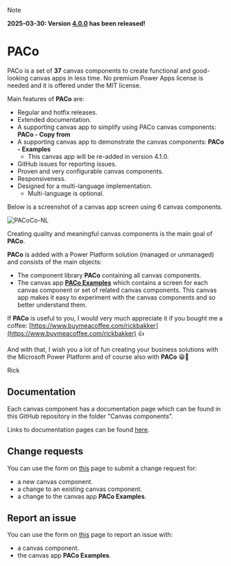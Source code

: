 >[!NOTE]
>**2025-03-30: Version [4.0.0](./Releases/Release%20notes.md) has been released!**

# PACo
PACo is a set of **37** canvas components to create functional and good-looking canvas apps in less time. No premium Power Apps license is needed and it is offered under the MIT license.

Main features of **PACo** are:
* Regular and hotfix releases.
* Extended documentation.
* A supporting canvas app to simplify using PACo canvas components:  **PACo - Copy from**
* A supporting canvas app to demonstrate the canvas components: **PACo - Examples**
  * This canvas app will be re-added in version 4.1.0.
* GitHub issues for reporting issues.
* Proven and very configurable canvas components.
* Responsiveness.
* Designed for a multi-language implementation.
  * Multi-language is optional.

Below is a screenshot of a canvas app screen using 6 canvas components.

![PACoCo-NL](https://github.com/formsandflows/PACo/assets/35654198/ee38ce20-c5e1-4f45-a9e0-db3c502ffb2b)

Creating quality and meaningful canvas components is the main goal of **PACo**.

**PACo** is added with a Power Platform solution (managed or unmanaged) and consists of the main objects:
* The component library **PACo** containing all canvas components.
* The canvas app **[PACo Examples](https://www.formsandflows.nl/redirects/paco-github-paco-examples)** which contains a screen for each canvas component or set of related canvas components. This canvas app makes it easy to experiment with the canvas components and so better understand them.

If **PACo** is useful to you, I would very much appreciate it if you bought me a coffee: [https://www.buymeacoffee.com/rickbakker](https://www.buymeacoffee.com/rickbakker) 👍

And with that, I wish you a lot of fun creating your business solutions with the Microsoft Power Platform and of course also with **PACo** 😁👊

Rick

## Documentation
Each canvas component has a documentation page which can be found in this GitHub repository in the folder "Canvas components".

Links to documentation pages can be found [here](https://www.formsandflows.nl/redirects/paco-github-documentation).

## Change requests
You can use the form on [this](https://www.formsandflows.nl/redirects/paco-github-feature-request) page to submit a change request for:
* a new canvas component.
* a change to an existing canvas component.
* a change to the canvas app **PACo Examples**.

## Report an issue
You can use the form on [this](https://www.formsandflows.nl/redirects/paco-github-report-issue) page to report an issue with:
* a canvas component.
* the canvas app **PACo Examples**.
